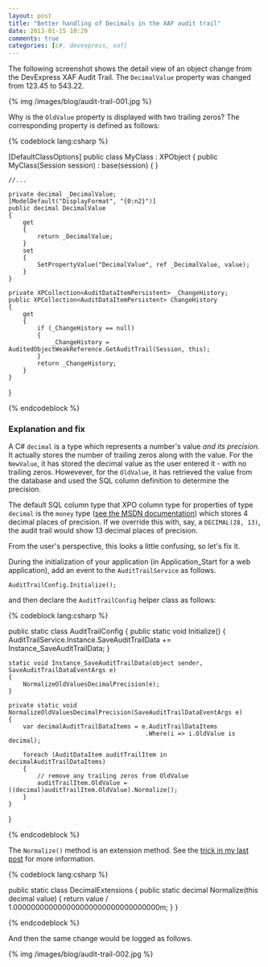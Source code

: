 ```yaml
---
layout: post
title: "Better handling of Decimals in the XAF audit trail"
date: 2013-01-15 10:29
comments: true
categories: [c#, devexpress, xaf]
---
```

The following screenshot shows the detail view of an object change from the DevExpress XAF Audit Trail. The `DecimalValue` property was changed from 123.45 to 543.22.

{% img /images/blog/audit-trail-001.jpg %}

Why is the `OldValue` property is displayed with two trailing zeros? The corresponding property is defined as follows:

{% codeblock lang:csharp %}

[DefaultClassOptions]
public class MyClass : XPObject
{
    public MyClass(Session session)
        : base(session)
    { }

    //...

    private decimal _DecimalValue;
    [ModelDefault("DisplayFormat", "{0:n2}")]
    public decimal DecimalValue
    {
        get
        {
            return _DecimalValue;
        }
        set
        {
            SetPropertyValue("DecimalValue", ref _DecimalValue, value);
        }
    }

    private XPCollection<AuditDataItemPersistent> _ChangeHistory;
    public XPCollection<AuditDataItemPersistent> ChangeHistory
    {
        get
        {
            if (_ChangeHistory == null)
            {
                _ChangeHistory = AuditedObjectWeakReference.GetAuditTrail(Session, this);
            }
            return _ChangeHistory;
        }
    }
}

{% endcodeblock %}

### Explanation and fix ###
A C# `decimal` is a type which represents a number's value *and its precision*. It actually stores the number of trailing zeros along with the value. For the `NewValue`, it has stored the decimal value as the user entered it - with no trailing zeros. Howevever, for the `OldValue`, it has retrieved the value from the database and used the SQL column definition to determine the precision.

The default SQL column type that XPO column type for properties of type `decimal` is the `money` type ([see the MSDN documentation](http://msdn.microsoft.com/en-us/library/aa933242.aspx)) which stores 4 decimal places of precision. If we override this with, say, a `DECIMAL(28, 13)`, the audit trail would show 13 decimal places of precision.

From the user's perspective, this looks a little confusing, so let's fix it.

During the initialization of your application (in Application_Start for a web application), add an event to the `AuditTrailService` as follows.

    AuditTrailConfig.Initialize();

and then declare the `AuditTrailConfig` helper class as follows:

{% codeblock lang:csharp %}

public static class AuditTrailConfig
{
    public static void Initialize()
    {
        AuditTrailService.Instance.SaveAuditTrailData += Instance_SaveAuditTrailData;
    }

    static void Instance_SaveAuditTrailData(object sender, SaveAuditTrailDataEventArgs e)
    {
        NormalizeOldValuesDecimalPrecision(e);
    }

    private static void NormalizeOldValuesDecimalPrecision(SaveAuditTrailDataEventArgs e)
    {
        var decimalAuditTrailDataItems = e.AuditTrailDataItems
                                          .Where(i => i.OldValue is decimal);

        foreach (AuditDataItem auditTrailItem in decimalAuditTrailDataItems)
        {
            // remove any trailing zeros from OldValue
            auditTrailItem.OldValue = ((decimal)auditTrailItem.OldValue).Normalize();
        }
    }
}

{% endcodeblock %}

The `Normalize()` method is an extension method. See the [trick in my last post](/how-to-remove-the-trailing-zeros-of-precision-from-a-c-number-decimal/) for more information.

{% codeblock lang:csharp %}

public static class DecimalExtensions
{
    public static decimal Normalize(this decimal value)
    {
        return value / 1.000000000000000000000000000000000m;
    }
}

{% endcodeblock %}

And then the same change would be logged as follows.

{% img /images/blog/audit-trail-002.jpg %}